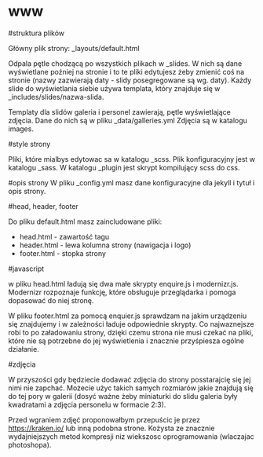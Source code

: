 www
===

#struktura plików

Główny plik strony: _layouts/default.html

Odpala pętle chodzącą po wszystkich plikach w _slides. W nich są dane wyświetlane poźniej na stronie i to te pliki edytujesz żeby zmienić coś na stronie (nazwy zazwierają daty - slidy posegregowane są wg. daty). Każdy slide do wyświetlania siebie używa templata, który znajduje się w _includes/slides/nazwa-slida.

Templaty dla slidów galeria i personel zawierają, pętle wyświetlające zdjęcia. Dane do nich są w pliku _data/galleries.yml Zdjęcia są w katalogu images.

#style strony

Pliki, które mialbys edytowac sa w katalogu _scss. Plik konfiguracyjny jest w katalogu _sass. W katalogu _plugin jest skrypt kompilujący scss do css.

#opis strony
W pliku _config.yml masz dane konfiguracyjne dla jekyll i tytuł i opis strony.

#head, header, footer

Do pliku default.html masz zaincludowane pliki: 
* head.html - zawartość tagu <head></head>
* header.html - lewa kolumna strony (nawigacja i logo)
* footer.html - stopka strony

#javascript

w pliku head.html ładują się dwa małe skrypty enquire.js i modernizr.js. Modernizr rozpoznaje funkcję, które obsługuje przeglądarka i pomoga dopasować do niej stronę.

W pliku footer.html za pomocą enquier.js sprawdzam na jakim urządzeniu się znajdujemy i w zależności ładuje odpowiednie skrypty. Co najwaznejsze robi to po załadowaniu strony, dzięki czemu strona nie musi czekać na pliki, które nie są potrzebne do jej wyświetlenia i znacznie przyśpiesza ogólne działanie.

#zdjęcia

W przyszości gdy będziecie dodawać zdjęcia do strony posstarajcię się jej nimi nie zapchać. Możecie użyc takich samych rozmiarów jakie znajdują się do tej pory w galerii (dosyć ważne żeby miniaturki do slidu galeria były kwadratami a zdjęcia personelu w formacie 2:3).

Przed wgraniem zdjęć proponowałbym przepuścic je przez https://kraken.io/ lub inną podobna strone. Kożysta ze znacznie wydajniejszych metod kompresji niz wiekszosc oprogramowania (wlaczajac photoshopa).

